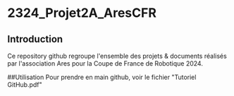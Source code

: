 # 2324_Projet2A_AresCFR
## Introduction
Ce repository github regroupe l'ensemble des projets & documents réalisés par l'association Ares pour la Coupe de France de Robotique 2024.

##Utilisation
Pour prendre en main github, voir le fichier "Tutoriel GitHub.pdf" 
